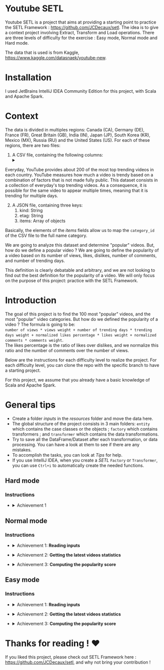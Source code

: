 # Youtube SETL

Youtube SETL is a project that aims at providing a starting point to practice the SETL Framework : https://github.com/JCDecaux/setl. The idea is to give a context project involving Extract, Transform and Load operations. There are three levels of difficulty for the exercise : Easy mode, Normal mode and Hard mode.

The data that is used is from Kaggle, https://www.kaggle.com/datasnaek/youtube-new.

# Installation

I used JetBrains IntelliJ IDEA Community Edition for this project, with Scala and Apache Spark.

# Context

The data is divided in multiples regions: Canada (CA), Germany (DE), France (FR), Great Britain (GB), India (IN), Japan (JP), South Korea (KR), Mexico (MX), Russia (RU) and the United States (US). For each of these regions, there are two files:
1. A CSV file, containing the following columns: <details><summary></summary>![](CSV_fields.png? "CSV File Description")</details>

Everyday, YouTube provides about 200 of the most top trending videos in each country. YouTube measures how much a video is trendy based on a combination of factors that is not made fully public. This dataset consists in a collection of everyday's top trending videos. As a consequence, it is possible for the same video to appear multiple times, meaning that it is trending for multiple days.

2. A JSON file, containing three keys:
    1. kind: String
    2. etag: String
    3. items: Array of objects

Basically, the elements of the *items* fields allow us to map the ```category_id``` of the CSV file to the full name category.

We are going to analyze this dataset and determine "popular" videos. But, how do we define a popular video ? We are going to define the popularity of a video based on its number of views, likes, dislikes, number of comments, and number of trending days.

This definition is clearly debatable and arbitrary, and we are not looking to find out the best definition for the popularity of a video. We will only focus on the purpose of this project: practice with the SETL Framework.

# Introduction

The goal of this project is to find the 100 most "popular" videos, and the most "popular" video categories. But how do we defined the popularity of a video ? The formula is going to be: <br>```number of views * views weight + number of trending days * trending days weight + normalized likes percentage * likes weight + normalized comments * comments weight```. <br> The likes percentage is the ratio of likes over dislikes, and we normalize this ratio and the number of comments over the number of views.

Below are the instructions for each difficulty level to realize the project. For each difficulty level, you can clone the repo with the specific branch to have a starting project.

For this project, we assume that you already have a basic knowledge of Scala and Apache Spark.

# General tips

* Create a folder *inputs* in the *resources* folder and move the data here.
* The global structure of the project consists in 3 main folders: ```entity``` which contains the case classes or the objects ; ```factory``` which contains transformers ; and ```transformer``` which contains the data transformations.
* Try to save all the DataFrame/Dataset after each transformation, or data processing. You can have a look at them to see if there are any mistakes.
* To accomplish the tasks, you can look at *Tips* for help.
* If you use IntelliJ IDEA, when you create a _SETL_ ```Factory``` or ```Transformer```, you can use ```Ctrl+i``` to automatically create the needed functions. 

## Hard mode

### Instructions

* <details>
  <summary>Achievement 1</summary>
  
  * You are on your own ! Do whatever you please in order to achieve the tasks.

</details>


## Normal mode

### Instructions

* <details>
  <summary>Achievement 1: <b>Reading inputs</b></summary>
  
  The first thing we are going to do is, of course, reading the inputs: the CSV files, that I will call the videos files, and the JSON files, the categories files.

  1. Let's start with the categories files. All the categories files are *JSON* files. Create a case class that represents a *Category*, then a ```Factory``` with a ```Transformer``` that will process the categories files into the case class.
        <details>
        <summary>Tips:</summary>

        * Use a **Connector** instead of a **SparkRepository**. This is mostly because it is hard to create an object that will mimic the categories files, structure-wise.
        * Take a look at the ```local.conf``` file. An object has already been created in order to read the categories files.
        * Because the files have the same structure, you can move all of them in the same folder. Setting the path to this folder, a **Connector** will consider these files as partitions of a single file.
        * We only need to select the *id* and the title of the category.
        * Try to look at the *explode* function from ```org.apache.spark.sql.functions```.
        * Do not forget to use ```coalesce``` when saving a file.

        </details>

  2. We can now work with the videos files. Similarly, create a case class that represents a *Video* for reading the inputs, then a ```Factory``` with one or several ```Transformers``` that will do the processing. Because the videos files are separated from regions, there is not the region information for each record in the dataset. Try to add this information by using another case class *VideoCountry* which is very similar to *Video*, and merge all the records in a single DataFrame/Dataset.

        <details>
        <summary>Tips:</summary>

        * Read the files one by one. It means to create multiple **SparkRepository** for reading.
        * Create a single **SparkRepository** for writing.
        * Select videos that are not removed or having an error.
        * Two ```Transformers``` will be useful: one for adding the ```country``` column, and one for merging all the videos into a single Dataset.

        </details>

</details>

* <details>
  <summary>Achievement 2: <b>Getting the latest videos statistics</b></summary>
  
  Because a video can be a top trending one for a day and the next day, it will have different numbers in terms of views, likes, dislikes, comments... As a consequence, we have to retrieve the latest statistics available for a single video, for each region. At the same time, we are going to compute the number of trending days for every video.

  1. Create a case class *VideoStats*, that is very similar to the previous case classes, but with the trending days information. 
  2. First, compute the number of trending days of each video.

        <details>
        <summary>Tips:</summary>

        * Look at the ```window``` function from ```org.apache.spark.sql.functions```.

        </details>

  3. To retrieve the latest statistics, you have to retrieve the latest trending day of each video. It is in fact the latest available statistics.

        <details>
        <summary>Tips:</summary>

        * You will need to create another ```window```. The first one was for computing the number of trending days, and the second to retrieve the latest statistics.
        * A small trick is to use the ```rank``` function.

        </details>

  4. Sort the results by region, number of trending days, views, likes and then comments. It will prepare the data for the next achievement.

</details>

* <details>
  <summary>Achievement 3: <b>Computing the popularity score</b></summary>

  We are now going to compute the popularity score of each video, after getting their latest statistics. As said previously, our formula is very simple and may not represent the reality.

  1. Let's normalize the number of likes/dislikes over the number of views. For each record, divide the number of likes by the number of views, and then the number of dislikes by the number of views. After that, get the percentage of "normalized" likes.
  2. Let's now normalize the number of comments. For each record, divide the number of comments by the number of views.
  3. We can now compute the popularity score. Remind that the formula is: ```views * viewsWeight + trendingDays * trendingDaysWeight + normalizedLikesPercentage * likesWeight + normalizedComments * commentsWeight```. <br>
  However, there are videos where comments are disabled. In this case, the formula becomes: ```views * viewsWeight + trendingDays * trendingDaysWeight + normalizedLikesPercentage * (likesWeight + commentsWeight)```. We arbitrarily decided the weights to be:
        * ```viewsWeight = 0.4```
        * ```trendingDaysWeight = 0.35```
        * ```likesWeight = 0.2```
        * ```commentsWeight = 0.05```

        Set them up as ```Input``` so they can be easily modified.

        <details><summary>Tips:</summary>

        * Check out ```when``` and ```otherwise``` functions from ```org.apache.spark.sql.functions```.

        </details>
  
  4. Sort by the ```score``` in descending order, and take the 100 first records. You now have the 100 most "popular" videos from the 10 regions.

  </details>

## Easy mode

### Instructions

* <details>
  <summary>Achievement 1: <b>Reading inputs</b></summary>

  The first thing we are going to do is, of course, reading the inputs: the CSV files, that I will call the videos files, and the JSON files, the categories files.

  1. Let's start with the categories files. All the categories files are JSON files. Here is the workflow: we are going to define a configuration file that will indicates the categories files to read ; create a case class that represents a Category ; then a ```Factory``` with a ```Transformer``` that will process the categories files into the case class. Finally, we are going to add the ```Stage``` into the ```Pipeline``` to trigger the transformations.
      
        1. <details>
            <summary>Configuration</summary>

            The configuration object has already been created in ```resources/local.conf```. Pay attention at the ```storage``` and ```path``` options. Move the categories files accordingly. If multiple files are in the same folder and the folder is used as a path, *SETL* will consider the files as partitions of a single file.

            </details>

        2. <details>
            <summary>Entity</summary>

            Create a case class named ```Category``` in the ```entity``` folder. Now examine, in the categories files, the fields that we will need.

            <details>
            <summary>Answer</summary>

            We will need the ```id``` and the ```title``` of the category.

            </details>

            </details>

        3. <details>
            <summary>Factory</summary>

             The skeleton of the ```Factory``` has already been provided. Make sure you understand the logical structure.
             * First, a ```Delivery``` in the form of a ```Connector``` allows us to retrieve the inputs. Another ```Delivery``` will act as a ```SparkRepository```, where we will write the output of the transformation. To connect with the two previous deliveries, we are going to use to other variables: one for reading the ```Connector```, and the other for storing the output.
             * Four functions are needed for a SETL ```Factory```:
                  * ```read```: the idea is to take the ```Connector``` or ```SparkRepository Delivery``` inputs, preprocess them if needed, and store them into variables to use them in the next function.
                  * ```process```: here is where all the data transformations will be done.
                  * ```write```: as its name suggests, it is used to save the output of the transformations after they have been done.
                  * ```get```: this function is used to pass the output into the next ```Stage``` of the ```Pipeline```.
            * In the ```process``` function, there can be multiple ```Transformer```. We are going to try to follow this structure throughout the rest of the project.

            <br>
            <details>
            <summary>Questions</summary>

            * <b>Why use a Connector instead of a SparkRepository ?</b><br>
            This is mostly because it is hard to create an object that will mimic the categories files, structure-wise.
            * <b>Why do you have to write the output ?</b><br>
            It is absolutely not necessary. Indeed, the result of the ```Factory``` will be automatically transferred to the next ```Stage``` through the ```get``` function. However, writing the output of every ```Factory``` will be easier for visualization and debugging.

            </details>

            </details>

        4. <details>
            <summary>Transformer</summary>

            Again, the skeleton of the ```Transformer``` has already been provided. However, you will be the one who will write the data transformation.
            * Our ```Transformer``` takes an argument. Usually, it is the DataFrame or the Dataset that we want to process. Depending on your application, you may add other arguments.
            * ```transformedData``` is the variable that will store the result of the data transformation.
            * ```transformed()``` is the method that will be called by a ```Factory``` to retrieve the result of the data transformation.
            * ```transform()``` is the method that will do the data transformations.
            * Let's now describe the transformation we want to do.
                1. First off, we are going to select the ```items``` field. If you check out the categories files, the information we need is on this field.
                2. However, the ```items``` field is an array. We want to explode this array and take only the ```id``` field and the ```title``` field from the ```snippet``` field. To do that, use the ```explode``` function from ```org.apache.spark.sql.functions```. Then, to get specific fields, use the ```withColumn``` method and the ```getField()``` method on ```id, snippet``` and ```title```. Don't forget to cast the types accordingly to the case class that you created.
                3. Select the ```id``` and the ```title``` columns. Then, cast the DataFrame into a Dataset with ```as[T]```.
            * You have finished writing the ```Transformer```. To see what it does, you can run the ```App.scala``` file that has already been created. It simply runs the ```Factory``` that contains the ```Transformer``` you just wrote, and it will output the result to the path of the configuration file.

            </details>
    
    <br>
    <details>
    <summary>What you should know by now</summary>

    * The general structure: config, entity, transformer, factory, and finally stage in the pipeline.
    * Read JSON files.
    * How to read inputs: creating a configuration object, setting up a ```Connector```, using the ```@Delivery``` annotation.
    * _SETL_ can to read partitions by setting a folder path in the configuration object.
    * Where to process data: using ```Transformer``` in the ```process``` method of a ```Factory```.
    * How to write output: with the ```write``` method of a ```Factory```.

    </details>
  
  2. Let's now process the videos files. We would like to merge all the files in a single DataFrame/Dataset or in the same CSV file, while keeping the information of the region for each video. All videos files are CSV files and they have the same columns, as previously stated in the **Context** section. The workflow is similar to the last one:  configuration ; case class ; ```Factory``` ; ```Transformer``` ; add the ```Stage``` into the ```Pipeline```. This time, we are going to set multiple configuration objects.

        1. <details>
            <summary>Configuration</summary>

            We are going to set multiple configuration objects in ```resources/local.conf```, one per region. In each configuration object, you will have to set ```storage, path, inferSchema, delimiter, header, multiLine``` and ```dateFormat```.

            <details>
            <summary>Tips</summary>

            * For these configuration files, try to give a generic name, like ```videos<region>Repository```.
            * Do not forget to set a configuration object for writing the output of the ```Factory```.

            </details>

            <details>
            <summary>Questions</summary>

            * <b>Why do we have to set multiple configuration objects, and not use a single object and move all the files in the same folder, similar to the categories files ?</b><br>
            This is because we need to keep the region information. For each of the region videos files, we will have to add a column containing the region. If we used a single object and treated all the files as partitions of a single file, we would not be able to write different regions.

            </details>
            
        2. <details>
            <summary>Entity</summary>

            Create a case class named ```Video``` in the ```entity``` folder. Now examine, in the videos files, the fields that we will need. Remind that the objective is to compute the popularity score, and that the formula is ```number of views * views weight + number of trending days * trending days weight + normalized likes percentage * likes weight + normalized comments * comments weight```. It will help to select the fields.

            Create another case class named ```VideoCountry```. It will have exactly the same fields as ```Video```, but with the country/region field in addition.

            <details>
            <summary>Tips</summary>

            * You can look at ```@ColumnName``` annotation of the framework. Try to use it as it can be useful in some  real-life business situations.
            * Use ```java.sql.Date``` for a date type field.

            </details>
            <details>
            <summary>Answer</summary>

            We would like to have the ```videoId```, ```title```, ```channel_title```, ```category_id```, ```trending_date```, ```views```, ```likes```, ```dislikes```, ```comment_count```, ```comments_disabled``` and ```video_error_or_removed``` fields.

            </details>

            </details>

        3. <details>
            <summary>Factory</summary>

             The goal of this factory is to merge all the videos files into a single one, without removing the region information. That means that we are going to use two kind ```Transformer```.
             * First of all, set all the inputs ```Delivery``` in the form of a ```SparkRepository[Video]```. Set a last ```Delivery``` as a ```SparkRepository[VideoCountry]```, where we will write the output of the transformation. Set as many variables ```Dataset[Video]``` as the number of inputs.
             * Let's now describe the four functions of the ```Factory```:
                  * ```read```: preprocess the ```SparkRepository``` by filtering the videos that are _removed_ or _error_. Then, "cast" them as ```Dataset[Video]``` and store them into the corresponding variables.
                  * ```process```: Apply the first ```Transformer``` for each of the inputs, and apply the results to the second ```Transformer```.
                  * ```write```: write the output ```SparkRepository[VideoCountry]```.
                  * ```get```: just return the result of the final ```Transformer```

            <br>
            <details>
            <summary>Questions</summary>

            * **Why didn't we use a ```Connector``` to read the input files and a ```SparkRepository``` for the output ?**<br>
            You can totally do that ! Feel free to do that if you prefer this way. We used ```SparkRepository``` to read the inputs just to provide a structure for the input files.
            * **I feel like there is a lot of ```SparkRepository``` and a lot of corresponding variables, and I don't find this pretty/consise. Isn't there another solution ?**<br>
            Instead of using ```Delivery``` in the form of a ```SparkRepository```, you can use deliveries in the form of a ```Dataset``` with ```autoLoad = true``` option. So, instead of having:
                ```
                @Delivery(id = "id")
                var videosRegionRepo: SparkRepository[Video] = _
                var videosRegion: Dataset[Video]
                ```
                you can use:
                ```
                @Delivery(id = "id", autoLoad = true)
                var videosRegion: Dataset[Video]
                ```
                Do not hesitate the check the wiki of SETL, in the Annotation section.

            </details>

            </details>

        4. <details>
            <summary>Transformer</summary>

            1. The main goal of the first ```Transformer``` is to add the region/country information. Build a ```Transformer``` that takes two inputs, a ```Dataset[Video]``` and a string. Add the column ```country``` and return a ```Dataset[VideoCountry]```. You can also filter the videos that are labeled as *removed or error*. Of course, this last step can be placed elsewhere.

            2. The main goal of the second ```Transformer``` is to regroup all the videos together, while keeping the region information.

                <details>
                <summary>Tips</summary>

                * Use ```reduce``` and ```union``` functions.

                </details>

            </details>

    <br>
    <details>
    <summary>What you should know by now</summary>

    * Read CSV files.
    * Use both ```Connector``` and ```SparkRepository```.
    * Read multiple ```Deliveries``` into a ```Transformer``` or a ```Connector```.
    * Use multiple ```Transformer``` in a ```Factory```.

    </details>

    </details>

</details>

* <details>
  <summary>Achievement 2: <b>Getting the latest videos statistics</b></summary>

  Because a video can be a top trending one for a day and the next day, it will have different numbers in terms of views, likes, dislikes, comments... As a consequence, we have to retrieve the latest statistics available for a single video, for each region. At the same time, we are going to compute the number of trending days for every video.

  But how are we going to do that ? First of all, we are going to group the records that correspond to the same video, and count the number of records, which is basically the number of trending days. Then, we are going to rank these grouped records and take the latest one, to retrieve the latest statistics.
  
  1. <details>
        <summary>Configuration</summary>

        Set the configuration file to retrieve the output the ```VideoFactory```. You will need to read it and process it to get the latest videos statistics.

        <details>
        <summary>Tips</summary>

        * Do not forget to set a configuration object for writing the output of the ```Factory```.

        </details>

        </details>
        
  2. <details>
        <summary>Entity</summary>

        Create an case class named ```VideoStats``` which have similar fields than ```VideoCountry```, but you need to take into account the number of trending days.

        </details>

  3. <details>
        <summary>Factory</summary>

        In this factory, all you need to do is to read the input, pass it to the ```Transformer``` that will do the data processing, and write the output. It should be pretty simple ; you can try to imitate the other ```Factories```.

        </details>

  4. <details>
        <summary>Transformer</summary>

        As previously said, we are going to group the videos together. For that, we are going to use ```org.apache.spark.sql.expressions.Window```. Make sure you know what a ```Window``` does beforehand.

        1. Create a first ```Window``` that you will partition by for counting the number of trending days for each video. To know which fields you are going to partition by, look at what fields will be the same for a single video.
        2. Create a second ```Window``` that will be used for ranking the videos by their trending date. By selecting the most recent date, we can retrieve the latest statistics of each video.
        3. After creating the two ```Windows```, you now can add new columns ```trendingDays``` for the number of trending days and ```rank``` for the ranking of the trending date by descending order.
        4. To get the most recent statistics, just filter the videos by their ```rank```, taking only the records with the ```rank``` 1.

        <br>
        <details>
        <summary>Tips</summary>

        * You will need to use ```partitionBy``` and ```orderBy``` methods for the ```Window``` ; and the ```count```, ```rank``` methods from ```org.apache.spark.sql.functions``` when working with the ```Dataset```.

        </details>

        </details>

</details>

* <details>
  <summary>Achievement 3: <b>Computing the popularity score</b></summary>
  
  1. <details>
        <summary>Configuration</summary>



        </details>
        
  2. <details>
        <summary>Entity</summary>

        

        </details>

  3. <details>
        <summary>Factory</summary>

        

        </details>

  4. <details>
        <summary>Transformer</summary>

        

        </details>

</details>


# Thanks for reading ! :heart:

If you liked this project, please check out SETL Framework here : https://github.com/JCDecaux/setl, and why not bring your contribution !
